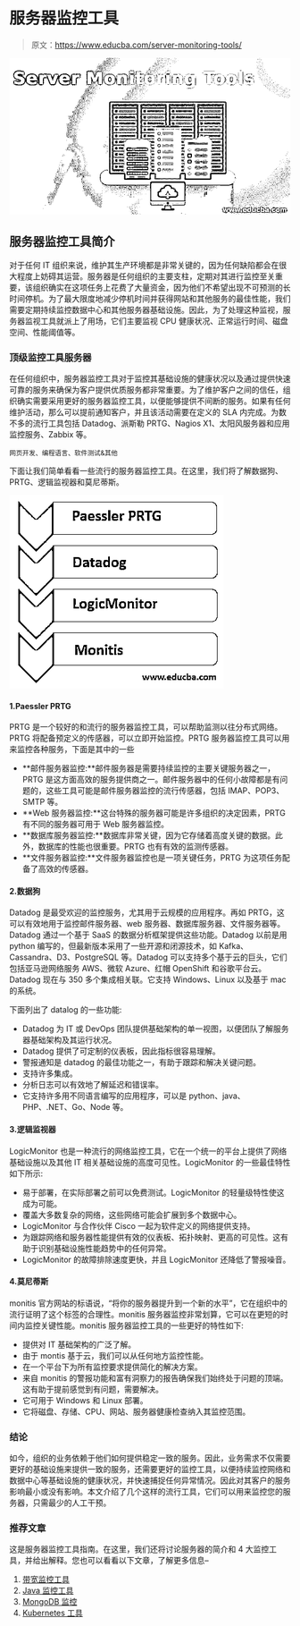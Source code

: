 # 服务器监控工具

> 原文：<https://www.educba.com/server-monitoring-tools/>

![Server Monitoring Tools](img/2e387327046ccfb3fa4b0b4346c9d225.png)



## 服务器监控工具简介

对于任何 IT 组织来说，维护其生产环境都是非常关键的，因为任何缺陷都会在很大程度上妨碍其运营。服务器是任何组织的主要支柱，定期对其进行监控至关重要，该组织确实在这项任务上花费了大量资金，因为他们不希望出现不可预测的长时间停机。为了最大限度地减少停机时间并获得网站和其他服务的最佳性能，我们需要定期持续监控数据中心和其他服务器基础设施。因此，为了处理这种监视，服务器监视工具就派上了用场，它们主要监视 CPU 健康状况、正常运行时间、磁盘空间、性能阈值等。

### 顶级监控工具服务器

在任何组织中，服务器监控工具对于监控其基础设施的健康状况以及通过提供快速可靠的服务来确保为客户提供优质服务都非常重要。为了维护客户之间的信任，组织确实需要采用更好的服务器监控工具，以便能够提供不间断的服务。如果有任何维护活动，那么可以提前通知客户，并且该活动需要在定义的 SLA 内完成。为数不多的流行工具包括 Datadog、派斯勒 PRTG、Nagios X1、太阳风服务器和应用监控服务、Zabbix 等。

<small>网页开发、编程语言、软件测试&其他</small>

下面让我们简单看看一些流行的服务器监控工具。在这里，我们将了解数据狗、PRTG、逻辑监视器和莫尼蒂斯。

![Server Monitoring Tools 2](img/b0c04cf931cd8cab772b80d3970d4f79.png)



#### 1.Paessler PRTG

PRTG 是一个较好的和流行的服务器监控工具，可以帮助监测以往分布式网络。PRTG 将配备预定义的传感器，可以立即开始监控。PRTG 服务器监控工具可以用来监控各种服务，下面是其中的一些

*   **邮件服务器监控:**邮件服务器是需要持续监控的主要关键服务器之一，PRTG 是这方面高效的服务提供商之一。邮件服务器中的任何小故障都是有问题的，这些工具可能是邮件服务器监控的流行传感器，包括 IMAP、POP3、SMTP 等。
*   **Web 服务器监控:**这台特殊的服务器可能是许多组织的决定因素，PRTG 有不同的服务器可用于 Web 服务器监控。
*   **数据库服务器监控:**数据库非常关键，因为它存储着高度关键的数据。此外，数据库的性能也很重要。PRTG 也有有效的监测传感器。
*   **文件服务器监控:**文件服务器监控也是一项关键任务，PRTG 为这项任务配备了高效的传感器。

#### 2.数据狗

Datadog 是最受欢迎的监控服务，尤其用于云规模的应用程序。再如 PRTG，这可以有效地用于监控邮件服务器、web 服务器、数据库服务器、文件服务器等。Datadog 通过一个基于 SaaS 的数据分析框架提供这些功能。Datadog 以前是用 python 编写的，但最新版本采用了一些开源和闭源技术，如 Kafka、Cassandra、D3、PostgreSQL 等。Datadog 可以支持多个基于云的巨头，它们包括亚马逊网络服务 AWS、微软 Azure、红帽 OpenShift 和谷歌平台云。Datadog 现在与 350 多个集成相关联。它支持 Windows、Linux 以及基于 mac 的系统。

下面列出了 datalog 的一些功能:

*   Datadog 为 IT 或 DevOps 团队提供基础架构的单一视图，以便团队了解服务器基础架构及其运行状况。
*   Datadog 提供了可定制的仪表板，因此指标很容易理解。
*   警报通知是 datadog 的最佳功能之一，有助于跟踪和解决关键问题。
*   支持许多集成。
*   分析日志可以有效地了解延迟和错误率。
*   它支持许多用不同语言编写的应用程序，可以是 python、java、PHP、.NET、Go、Node 等。

#### 3.逻辑监视器

LogicMonitor 也是一种流行的网络监控工具，它在一个统一的平台上提供了网络基础设施以及其他 IT 相关基础设施的高度可见性。LogicMonitor 的一些最佳特性如下所示:

*   易于部署，在实际部署之前可以免费测试。LogicMonitor 的轻量级特性使这成为可能。
*   覆盖大多数复杂的网络，这些网络可能会扩展到多个数据中心。
*   LogicMonitor 与合作伙伴 Cisco 一起为软件定义的网络提供支持。
*   为跟踪网络和服务器性能提供有效的仪表板、拓扑映射、更高的可见性。这有助于识别基础设施性能趋势中的任何异常。
*   LogicMonitor 的故障排除速度更快，并且 LogicMonitor 还降低了警报噪音。

#### 4.莫尼蒂斯

monitis 官方网站的标语说，“将你的服务器提升到一个新的水平”，它在组织中的流行证明了这个标签的合理性。monitis 服务器监控非常划算，它可以在更短的时间内监控关键性能。monitis 服务器监控工具的一些更好的特性如下:

*   提供对 IT 基础架构的广泛了解。
*   由于 montis 基于云，我们可以从任何地方监控性能。
*   在一个平台下为所有监控要求提供简化的解决方案。
*   来自 monitis 的警报功能和富有洞察力的报告确保我们始终处于问题的顶端。这有助于提前感觉到有问题，需要解决。
*   它可用于 Windows 和 Linux 部署。
*   它将磁盘、存储、CPU、网站、服务器健康检查纳入其监控范围。

### 结论

如今，组织的业务依赖于他们如何提供稳定一致的服务。因此，业务需求不仅需要更好的基础设施来提供一致的服务，还需要更好的监控工具，以便持续监控网络和数据中心等基础设施的健康状况，并快速捕捉任何异常情况。因此对其客户的服务影响最小或没有影响。本文介绍了几个这样的流行工具，它们可以用来监控您的服务器，只需最少的人工干预。

### 推荐文章

这是服务器监控工具指南。在这里，我们还将讨论服务器的简介和 4 大监控工具，并给出解释。您也可以看看以下文章，了解更多信息–

1.  [带宽监控工具](https://www.educba.com/bandwidth-monitoring-tools/)
2.  [Java 监控工具](https://www.educba.com/java-monitoring-tool/)
3.  [MongoDB 监控](https://www.educba.com/mongodb-monitoring/)
4.  [Kubernetes 工具](https://www.educba.com/kubernetes-tools/)





